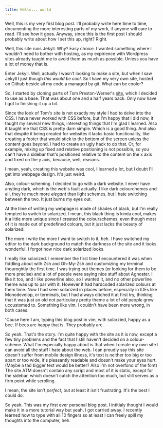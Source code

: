 ```yaml
---
title: Hello... world
---
```


Well, this is my very first blog post. I'll probably write here time to time,
documenting the more interesting parts of my work, if anyone will care to read.
I'll see how it goes. Anyway, since this is the first post I should probably
write about how I set this up, right? Right.

Well, this site runs Jekyll. Why? Easy choice. I wanted something where I
wouldn't need to bother with hosting, as my expirience with Wordpress sites
already taught me to avoid them as much as possible. Unless you have a lot of
money that is.

Enter Jekyll. Well, actually I wasn't looking to make a site, but when I saw
Jekyll I just though _this would be cool_. So I have my very own site, hosted on
Github beside all my code a managed by git. What can be cooler?

So, I started by cloning parts of Tom Preston-Werner's
[site](http://tom.preston-werner.com/), which I decided to use as a base. That
was about one and a half years back. Only now have I got to finishing it up a
bit.

Since the look of Tom's site is not exactly my style I had to delve into the
CSS. I have never worked with CSS before, but I'm happy that I did now, it
taught my several new things, interesting things that I'm glad I learned. Also
it taught me that CSS is pretty darn simple. Which is a good thing. And also
that despite it being created for websites it lacks basic functionality, like
creating a footer that would stick to the bottom of the screen unless the
content goes beyond. I had to create an ugly hack to do that. Or, for example,
mixing up fixed and relative positioning is not possible, so you can't have a
sidebar that's positioned relative to the content on the x axis and fixed on the
y axis, because, well, reasons.

I mean, yeah, creating this website was cool, I learned a lot, but I doubt I'll
get into webpage design. It's just weird.

Also, colour-scheming. I decided to go with a dark website. I never have anyting
dark, which is the web's fault actually. I like dark colourchemes and all,
they're much more _elegant_ than light schemes, but I hate switching between the
two. It just burns my eyes out.

At the time of writing my webpage is made of shades of black, but I'm really
tempted to switch to solarized. I mean, this black thing is kinda cool, makes it
a little more unique since I created the colourschemes, even though most of it
is made out of predefined colours, but it just lacks the beauty of solarized.

The more I write the more I want to switch to it, heh. I have switched my editor
to the dark background to match the darkness of the site and it looks wonderful.
I forgot how nice dark solarized looks.

I really like solarized. I remember the first time I encountered it was when
fiddling about with Zsh and Oh-My-Zsh and customizing my terminal thouroghtly
the first time. I was trying out themes (or looking for them to be more precise)
and a lot of people were saying nice stuff about Agnoster. I like it too, and I
like powerline also, so I wanted it, and no other powerline theme was up to par
with it. However it had hardcoded solarized colours at them time. Now I had seen
solarized in places before, especially in IDEs like Monodevelop, or terminals,
but I had always ditched it at first try, thinking that it was just an old not
particulary pretty theme a lot of old people grew uccustomed to. Something like
vim. I couldn't have been more wrong, in both cases.

'Cause here I am, typing this blog post in vim, with solarzied, happy as a bee.
If bees are happy that is. They probably are.

So yeah. That's the story. I'm quite happy with the site as it is now, except a
few tiny problems and the fact that I still haven't decided on a colour-scheme.
What I'm especially happy about is that when I create my own site I can avoid
all the stuff I hate about the web. I can proudly say this site doesn't suffer
from mobile design illness, it's text is neither too big or too apart or too
wide, it's pleasantly readable and doesn't make your eyes hurt. (Maybe a tad
bigger text would be better? Also I'm not overfond of the font) The site ATM
doesn't contain any script and most of it is static, except for the sidebar,
which doesn't catch the attention too much, but still serves as a firm point
while scrolling.

I mean, the site isn't _perfect_, but at least it isn't frustrating. It's the
best I could do.

So yeah. This was my first ever personal blog post. I intitialy thought I would
make it in a more tutorial way but yeah, I got carried away. I recently learned
how to type with all 10 fingers so at least I can freely spill my thoughts into
the computer, heh.
